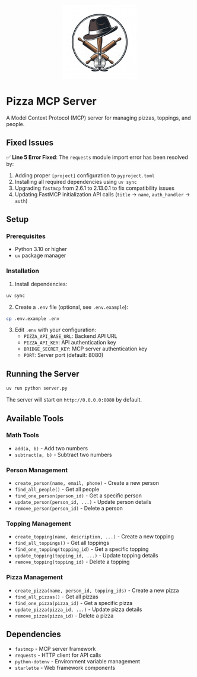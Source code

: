 <div align="center">
  <img src="logo.png" alt="Pizza MCP Logo" width="200"/>
</div>

# Pizza MCP Server

A Model Context Protocol (MCP) server for managing pizzas, toppings, and people.

## Fixed Issues

✅ **Line 5 Error Fixed**: The `requests` module import error has been resolved by:
1. Adding proper `[project]` configuration to `pyproject.toml`
2. Installing all required dependencies using `uv sync`
3. Upgrading `fastmcp` from 2.6.1 to 2.13.0.1 to fix compatibility issues
4. Updating FastMCP initialization API calls (`title` → `name`, `auth_handler` → `auth`)

## Setup

### Prerequisites
- Python 3.10 or higher
- `uv` package manager

### Installation

1. Install dependencies:
```bash
uv sync
```

2. Create a `.env` file (optional, see `.env.example`):
```bash
cp .env.example .env
```

3. Edit `.env` with your configuration:
   - `PIZZA_API_BASE_URL`: Backend API URL
   - `PIZZA_API_KEY`: API authentication key
   - `BRIDGE_SECRET_KEY`: MCP server authentication key
   - `PORT`: Server port (default: 8080)

## Running the Server

```bash
uv run python server.py
```

The server will start on `http://0.0.0.0:8080` by default.

## Available Tools

### Math Tools
- `add(a, b)` - Add two numbers
- `subtract(a, b)` - Subtract two numbers

### Person Management
- `create_person(name, email, phone)` - Create a new person
- `find_all_people()` - Get all people
- `find_one_person(person_id)` - Get a specific person
- `update_person(person_id, ...)` - Update person details
- `remove_person(person_id)` - Delete a person

### Topping Management
- `create_topping(name, description, ...)` - Create a new topping
- `find_all_toppings()` - Get all toppings
- `find_one_topping(topping_id)` - Get a specific topping
- `update_topping(topping_id, ...)` - Update topping details
- `remove_topping(topping_id)` - Delete a topping

### Pizza Management
- `create_pizza(name, person_id, topping_ids)` - Create a new pizza
- `find_all_pizzas()` - Get all pizzas
- `find_one_pizza(pizza_id)` - Get a specific pizza
- `update_pizza(pizza_id, ...)` - Update pizza details
- `remove_pizza(pizza_id)` - Delete a pizza

## Dependencies

- `fastmcp` - MCP server framework
- `requests` - HTTP client for API calls
- `python-dotenv` - Environment variable management
- `starlette` - Web framework components
